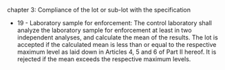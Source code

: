 chapter 3: Compliance of the lot or sub-lot with the specification

<ul>
			<li>19 - Laboratory sample for enforcement: The control laboratory shall analyze the laboratory sample for enforcement at least in two independent analyses, and calculate the mean of the results. The lot is accepted if the calculated mean is less than or equal to the respective maximum level as laid down in Articles 4, 5 and 6 of Part II hereof. It is rejected if the mean exceeds the respective maximum levels.<ul>
			</ul></li></ul>